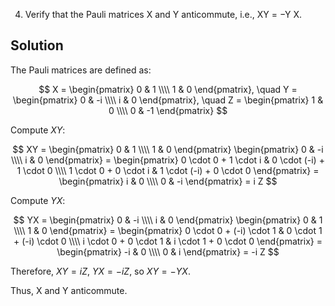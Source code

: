 4. Verify that the Pauli matrices X and Y anticommute, i.e., XY = −Y X.

## Solution

The Pauli matrices are defined as:

$$
X = \begin{pmatrix} 0 & 1 \\\\ 1 & 0 \end{pmatrix}, \quad Y = \begin{pmatrix} 0 & -i \\\\ i & 0 \end{pmatrix}, \quad Z = \begin{pmatrix} 1 & 0 \\\\ 0 & -1 \end{pmatrix}
$$

Compute $XY$:

$$
XY = \begin{pmatrix} 0 & 1 \\\\ 1 & 0 \end{pmatrix} \begin{pmatrix} 0 & -i \\\\ i & 0 \end{pmatrix} = \begin{pmatrix} 0 \cdot 0 + 1 \cdot i & 0 \cdot (-i) + 1 \cdot 0 \\\\ 1 \cdot 0 + 0 \cdot i & 1 \cdot (-i) + 0 \cdot 0 \end{pmatrix} = \begin{pmatrix} i & 0 \\\\ 0 & -i \end{pmatrix} = i Z
$$

Compute $YX$:

$$
YX = \begin{pmatrix} 0 & -i \\\\ i & 0 \end{pmatrix} \begin{pmatrix} 0 & 1 \\\\ 1 & 0 \end{pmatrix} = \begin{pmatrix} 0 \cdot 0 + (-i) \cdot 1 & 0 \cdot 1 + (-i) \cdot 0 \\\\ i \cdot 0 + 0 \cdot 1 & i \cdot 1 + 0 \cdot 0 \end{pmatrix} = \begin{pmatrix} -i & 0 \\\\ 0 & i \end{pmatrix} = -i Z
$$

Therefore, $XY = i Z$, $YX = -i Z$, so $XY = -YX$.

Thus, X and Y anticommute.
